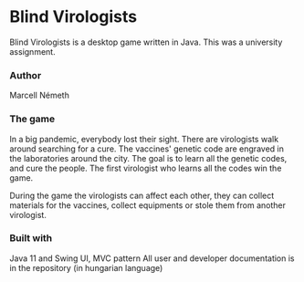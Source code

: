 # Blind Virologists #

Blind Virologists is a desktop game written in Java. This was a university assignment.

### Author ###

Marcell Németh

### The game ###

In a big pandemic, everybody lost their sight. There are virologists walk around searching for a cure. The vaccines' genetic code are engraved
in the laboratories around the city. The goal is to learn all the genetic codes, and cure the people. The first virologist who learns all the
codes win the game.

During the game the virologists can affect each other, they can collect materials for the vaccines, collect equipments or stole them from another
virologist.

### Built with ###

Java 11 and Swing UI, MVC pattern
All user and developer documentation is in the repository (in hungarian language)
